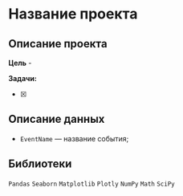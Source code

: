 # Название проекта
## Описание проекта


**Цель** - 

**Задачи:**

* [X]

## Описание данных

* `EventName` — название события;

## Библиотеки
`Pandas` `Seaborn` `Matplotlib` `Plotly` `NumPy` `Math` `SciPy`
